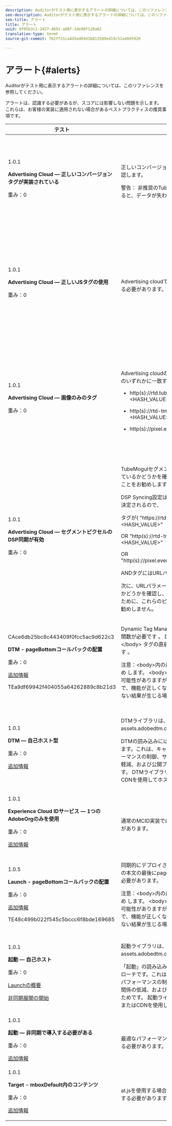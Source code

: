 ```yaml
---
description: Auditorがテスト用に表示するアラートの詳細については、このリファレンスを参照してください。
seo-description: Auditorがテスト用に表示するアラートの詳細については、このリファレンスを参照してください。
seo-title: アラート
title: アラート
uuid: 8f05b3c1-2427-4691-a88f-1de98f120a02
translation-type: tm+mt
source-git-commit: 762ff31ca4d5ed69d1b813589e419c51a40d5920

---
```



# アラート{#alerts}

Auditorがテスト用に表示するアラートの詳細については、このリファレンスを参照してください。

アラートは、認識する必要があるが、スコアには影響しない問題を示します。 これらは、お客様の実装に適用されない場合があるベストプラクティスの推奨事項です。

<table id="table_031432C9BB804A6F90E7FF572739E169"> 
 <thead> 
  <tr> 
   <th colname="col1" class="entry"> テスト </th> 
   <th colname="col2" class="entry"> 条件 </th> 
   <th colname="col3" class="entry"> 推奨 </th> 
  </tr>
 </thead>
 <tbody> 
  <tr> 
   <td colname="col1"> 
    <draft-comment>
      1.0.1 
    </draft-comment> <p><b>Advertising Cloud — 正しいコンバージョンタグが実装されている</b> </p> <p>重み：0 </p> </td> 
   <td colname="col2"> <p>正しいコンバージョンタグが使用されているかどうかを確認します。 </p> <p> <p>警告： 非推奨のTubeMogulコンバージョンタグを使用すると、データが失われる可能性があります。 </p> </p> </td> 
   <td colname="col3"> <p>コンバージョンピクセルを新しいAdvertising cloud画像のみのコンバージョンタグにアップグレードします。 </p> <p>これは、Advertising Cloud Launch Extensionを使用して、最も簡単に実行できます。 </p> </td> 
  </tr> 
  <tr> 
   <td colname="col1"> 
    <draft-comment>
      1.0.1 
    </draft-comment> <p><b>Advertising Cloud — 正しいJSタグの使用</b> </p> <p>重み：0 </p> </td> 
   <td colname="col2"> <p>Advertising cloudでは、最新のJavaScriptタグを使用する必要があります。 </p> </td> 
   <td colname="col3"> <p>Advertising Cloud javaScriptを最新バージョンにアップグレードします。 廃止されたJavaScriptバージョンを使用すると、機能が失われる可能性があります。 </p> <p>これは、Advertising Cloud Launch Extensionを使用すると、より簡単に実行できます。 </p> </td> 
  </tr> 
  <tr> 
   <td colname="col1"> 
    <draft-comment>
      1.0.1 
    </draft-comment> <p><b>Advertising Cloud — 画像のみのタグ</b> </p> <p>重み：0 </p> </td> 
   <td colname="col2"> <p>Advertising cloudの画像ピクセル形式は、次の推奨形式のいずれかに一致する必要があります。 </p> <p> 
     <ul id="ul_D85BE9C8A8654DE890E1A814E3573D86"> 
      <li id="li_E2AEDD76AC7044E8AD6AE8375858D198"> <p><span class="codeph"> http(s)://rtd.tubemogul.com/upi/?sid=&lt;HASH_VALUE&gt;</span> </p> </li> 
      <li id="li_1EEFA03516BF445294B5EC5DED891758"> <p><span class="codeph"> http(s)://rtd-tm.everesttech.net/upi/?sid=&lt;HASH_VALUE&gt;</span> </p> </li> 
      <li id="li_F72206B142214217BDD34356D2F3D8AD"> <p><span class="codeph"> http(s)://pixel.everesttech.net/px2/&lt;NUMERIC_ID&gt;?</span> </p> </li> 
     </ul> </p> </td> 
   <td colname="col3"> <p>Advertising cloudのピクセルを新しいAdvertising cloudの画像のみのタグにアップグレードすると、Advertising cloudの全機能を確実に活用できます。 </p> <p>これは、Advertising Cloud Launch Extensionを使用して、最も簡単に実行できます。 </p> </td> 
  </tr> 
  <tr> 
   <td colname="col1"> 
    <draft-comment>
      1.0.1 
    </draft-comment> <p><b>Advertising Cloud — セグメントピクセルのDSP同期が有効</b> </p> <p>重み：0 </p> </td> 
   <td colname="col2"> <p>TubeMogulセグメントピクセルにDSP同期設定が含まれているかどうかを確認し、その設定をピクセルに追加することをお勧めします。 </p> <p>DSP Syncing設定は、クエリ文字列パラメータを使用して決定されるので、 </p> <p>タグが(<span class="codeph"> "https://rtd.tubemogul.com/upi/?sid=&lt;HASH_VALUE&gt;"</span> </p> <p> OR <span class="codeph"> "http(s)://rtd-tm.everesttech.net/upi/?sid=&lt;HASH_VALUE&gt;"</span> </p> <p> OR <span class="codeph"> "http(s)://pixel.everesttech.net/px2/&lt;NUMERIC_ID&gt;?"</span> </p> <p>ANDタグにはURLパラメータ「sid=」 <span class="codeph"> が含まれます)。</span> </p> <p>次に、URLパラメータ <span class="codeph"> "cs=0</span> "または<span class="codeph"> "cs=1"が存在するかどうかを確認し、オーディエンスの一致率を向上させるために、これらのピクセルに"</span> cs=1 <span class="codeph"></span> "を追加することをお勧めしません。 </p> </td> 
   <td colname="col3"> <p> DSP同期が発生するように、URLパラ <span class="codeph"> メーター「cs=1</span> 」をAdvertising cloudピクセルに追加します。これにより、オーディエンスの一致率が向上します。 </p> <p>これは、Advertising Cloud Launch Extensionを使用すると、最も簡単に実行できます。 </p> </td> 
  </tr> 
  <tr> 
   <td colname="col1"> 
    <draft-comment>
      CAce6db25bc8c443409f0fcc5ac9d622c3 
    </draft-comment> <p><b>DTM - pageBottomコールバックの配置</b> </p> <p>重み：0 </p> <p><a href="https://experiencecloud.adobe.com/resources/help/en_US/dtm/t_add_header_fooder_code.html" format="html" scope="external"> 追加情報</a> </p> 
    <draft-comment>
      TEa9df69942f404055a64262889c8b21d3 
    </draft-comment> </td> 
   <td colname="col2"> <p>Dynamic Tag Managementには_satellite.pageBottom() <span class="codeph"> 関数が必要です</span> 。 DTMの正しい機能を確保するために、&lt;/body&gt; <span class="codeph"> タグの直前にインラインスクリプトを追加します</span> 。 </p> <p> <p>注意：&lt;body&gt;内の最後のタグはタグにす <i>る</i> ことをお勧め <span class="codeph"> します</span>。 &lt;body&gt;タグ内に見つかった場合、機能する可能性がありますが <span class="codeph"></span> 、ベストプラクティスではないので、機能が正しくない場合や、予期しない結果や望ましくない結果が生じる場合があります。 </p> </p> </td> 
   <td colname="col3"> <p>DTMの正しい機能を確保するために、&lt;/body&gt; <span class="codeph"> タグの直前にインラインスクリプトを追加します</span> 。 </p> </td> 
  </tr> 
  <tr> 
   <td colname="col1"> 
    <draft-comment>
      1.0.1 
    </draft-comment> <p><b>DTM — 自己ホスト型</b> </p> <p>重み：0 </p> <p><a href="https://experiencecloud.adobe.com/resources/help/en_US/dtm/deployment.html" format="html" scope="external"> 追加情報</a> </p> </td> 
   <td colname="col2"> <p> DTMライブラリは、AdobeのAkamaiインスタンス上の <span class="filepath"> assets.adobedtm.comでホストされています</span>。 </p> <p> DTMの読み込みには自己ホスト型アプローチが推奨されます。これは、キャッシュ制御によるWebサイトのパフォーマンスの制御、サードパーティスクリプトの依存関係の軽減、および公開プロセスの制御の強化を実現するためです。 DTMライブラリは、独自のWebホスティングまたはCDNを使用してホストおよび管理できます。 </p> </td> 
   <td colname="col3"> <p>ページにDTMを読み込む場合は、自己ホスト型が推奨される方法です。 Akamai CDN経由のDTMホスティングはほとんどの場合機能しますが、自己ホスティングはページのパフォーマンスを向上させます。 </p> </td> 
  </tr> 
  <tr> 
   <td colname="col1"> 
    <draft-comment>
      1.0.1 
    </draft-comment> <p><b> Experience Cloud IDサービス — 1つのAdobeOrgのみを使用</b> </p> <p>重み：0 </p> <p><a href="https://experiencecloud.adobe.com/resources/help/en_US/mcvid/mcvid_id_request.html" format="html" scope="external"> 追加情報</a> </p> </td> 
   <td colname="col2"> <p>通常のMCID実装では、1つのAdobeOrgを使用する必要があります。 </p> </td> 
   <td colname="col3"> <p>この実装に複数のAdobeOrg IDが存在することを検証します。 </p> </td> 
  </tr> 
  <tr> 
   <td colname="col1"> 
    <draft-comment>
      1.0.5 
    </draft-comment> <p><b>Launch - pageBottomコールバックの配置</b> </p> <p>重み：0 </p> <p><a href="https://docs.adobelaunch.com/getting-started" format="https" scope="external"> 追加情報</a> </p> 
    <draft-comment>
      TE48c499b022f545c5bccc6f8bde169685 
    </draft-comment> </td> 
   <td colname="col2"> <p>同期的にデプロイされている場 <span class="codeph"> 合、Launch </span>には、ページの本文の最後にpageBottomコールバック関数を定義する必要があります。 </p> <p> <p>注意：&lt;body&gt;内の最後のタグはタグにす <i>る</i> ことをお勧め <span class="codeph"> します</span>。 &lt;body&gt;タグ内に見つかった場合、機能する可能性がありますが <span class="codeph"></span> 、ベストプラクティスではないので、機能が正しくない場合や、予期しない結果や望ましくない結果が生じる場合があります。 </p> </p> </td> 
   <td colname="col3"> <p>起動には、同期 <span class="codeph"> デプロイメントの場合は</span> _satellite.pageBottom()関数が必要です。 起動機能が正しく動作するように、&lt;/body&gt; <span class="codeph"> タグの直前にインラインスクリプトを追加します</span> 。 </p> </td> 
  </tr> 
  <tr> 
   <td colname="col1"> 
    <draft-comment>
      1.0.1 
    </draft-comment> <p><b>起動 — 自己ホスト</b> </p> <p>重み：0 </p> <p><a href="https://docs.adobelaunch.com/getting-started" format="https" scope="external"> Launchの概要</a> </p> <p><a href="https://docs.adobelaunch.com/client-side-information/asynchronous-deployment" format="https" scope="external"> 非同期展開の開始</a> </p> </td> 
   <td colname="col2"> <p>起動ライブラリは、AdobeのAkamaiインスタンス( <span class="filepath"> assets.adobedtm.com)でホストされています</span>。 </p> <p>「起動」の読み込みでは、自己ホスト型が推奨されるアプローチです。これは、キャッシュ制御によるWebサイトのパフォーマンスの制御、サードパーティスクリプトの依存関係の低減、および公開プロセスの制御の強化を実現するためです。 起動ライブラリは、独自のWebホスティングまたはCDNを使用してホストおよび管理できます。 </p> </td> 
   <td colname="col3"> <p>Akamai CDNを使用した「開始」ホスティングはほとんどの場合機能しますが、ページのパフォーマンスを向上させるための最初のステップとして自己ホストを実装することをお勧めします。 </p> </td> 
  </tr> 
  <tr> 
   <td colname="col1"> 
    <draft-comment>
      1.0.1 
    </draft-comment> <p><b>起動 — 非同期で導入する必要がある</b> </p> <p>重み：0 </p> <p><a href="https://docs.adobelaunch.com/getting-started" format="https" scope="external"> 追加情報</a> </p> </td> 
   <td colname="col2"> <p>最適なパフォーマンスを得るには、起動を非同期に展開する必要があります。 </p> </td> 
   <td colname="col3"> <p>非同期起動機能が正しく動作するように、インラインスクリプトにasyncパラメーターを含めます </p> </td> 
  </tr> 
  <tr> 
   <td colname="col1"> 
    <draft-comment>
      1.0.1 
    </draft-comment> <p><b> Target - mboxDefault内のコンテンツ</b> </p> <p>重み：0 </p> <p><a href="https://experiencecloud.adobe.com/resources/help/en_US/target/ov2/r_target-atjs-mboxcreate.html" format="html" scope="external"> 追加情報</a> </p> </td> 
   <td colname="col2"> <p> at.jsを使用する場合は、mboxDefaultにコンテンツが存在する必要があります。 </p> </td> 
   <td colname="col3"> <p>コンテンツが使用可能であることを確認します。 </p> </td> 
  </tr> 
 </tbody> 
</table>

